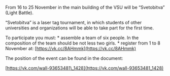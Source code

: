 From 16 to 25 November in the main building of the VSU will be “Svetobitva” (Light Battle).

“Svetobitva” is a laser tag tournament, in which students of other universities and organizations will be able to take part for the first time.

To participate you must: \* assemble a team of six people. In the composition of the team should be not less two girls. \* register from 1 to 8 November at: [https://vk.cc/8AHmmk](https://vk.cc/8AHmmk)

The position of the event can be found in the document:

[https://vk.com/wall-93653481\_1428](https://vk.com/wall-93653481_1428)